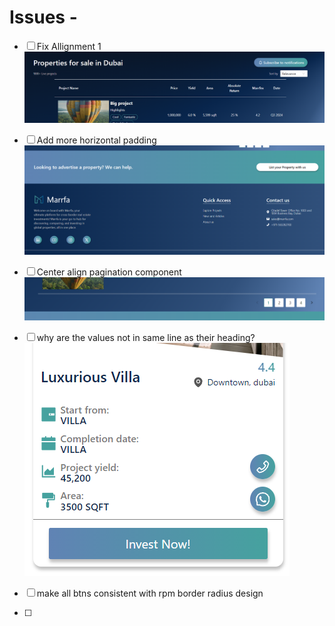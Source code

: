 # Issues - 

- [ ] Fix Allignment 1
![property table and header]({57205988-3F78-4C7C-A5AB-39B5A8363429}.png)

- [ ] Add more horizontal padding
![footer]({41600315-AA1D-4E80-AF3A-49464F670EC2}.png)

- [ ] Center align pagination component
![pagination]({D82B6F69-D847-4B0F-9D92-A7C461EECC68}.png)

- [ ] why are the values not in same line as their heading?
![cards]({32B5578A-0118-47C6-965E-0F748DBF1B33}.png)

- [ ] make all btns consistent with rpm border radius design
- [ ] 